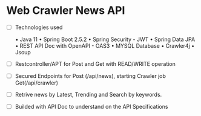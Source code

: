 # Web Crawler News API

- [ ] Technologies used

    • Java 11 
    • Spring Boot 2.5.2
    • Spring Security - JWT
    • Spring Data JPA 
    • REST API Doc with OpenAPI - OAS3 
    • MYSQL Database
    • Crawler4j 
    • Jsoup


- [ ] Restcontroller/APT for Post and Get with READ/WRITE operation
- [ ] Secured Endpoints for Post (/api/news), starting Crawler job Get(/api/crawler) 
- [ ] Retrive news by Latest, Trending and Search by keywords.
- [ ] Builded with API Doc to understand on the API Specifications
